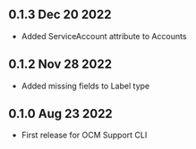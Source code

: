 ## 0.1.3 Dec 20 2022
- Added ServiceAccount attribute to Accounts


## 0.1.2 Nov 28 2022

- Added missing fields to Label type 


## 0.1.0 Aug 23 2022

- First release for OCM Support CLI

